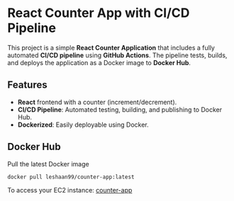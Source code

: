 # React Counter App with CI/CD Pipeline

This project is a simple **React Counter Application** that includes a fully automated **CI/CD pipeline** using **GitHub Actions**. The pipeline tests, builds, and deploys the application as a Docker image to **Docker Hub**.

## Features

- **React** frontend with a counter (increment/decrement).
- **CI/CD Pipeline**: Automated testing, building, and publishing to Docker Hub.
- **Dockerized**: Easily deployable using Docker.

## Docker Hub

Pull the latest Docker image

```bash
docker pull leshaan99/counter-app:latest
```

To access your EC2 instance: [counter-app](http://13.60.76.110:3000/)

